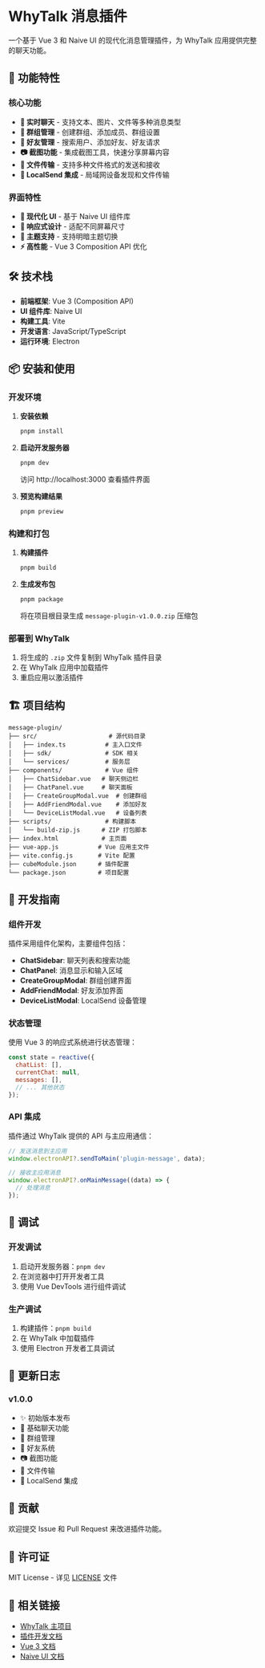# WhyTalk 消息插件

一个基于 Vue 3 和 Naive UI 的现代化消息管理插件，为 WhyTalk 应用提供完整的聊天功能。

## 🚀 功能特性

### 核心功能
- **💬 实时聊天** - 支持文本、图片、文件等多种消息类型
- **👥 群组管理** - 创建群组、添加成员、群组设置
- **🤝 好友管理** - 搜索用户、添加好友、好友请求
- **📷 截图功能** - 集成截图工具，快速分享屏幕内容
- **📁 文件传输** - 支持多种文件格式的发送和接收
- **🔗 LocalSend 集成** - 局域网设备发现和文件传输

### 界面特性
- **🎨 现代化 UI** - 基于 Naive UI 组件库
- **📱 响应式设计** - 适配不同屏幕尺寸
- **🌙 主题支持** - 支持明暗主题切换
- **⚡ 高性能** - Vue 3 Composition API 优化

## 🛠️ 技术栈

- **前端框架**: Vue 3 (Composition API)
- **UI 组件库**: Naive UI
- **构建工具**: Vite
- **开发语言**: JavaScript/TypeScript
- **运行环境**: Electron

## 📦 安装和使用

### 开发环境

1. **安装依赖**
   ```bash
   pnpm install
   ```

2. **启动开发服务器**
   ```bash
   pnpm dev
   ```
   访问 http://localhost:3000 查看插件界面

3. **预览构建结果**
   ```bash
   pnpm preview
   ```

### 构建和打包

1. **构建插件**
   ```bash
   pnpm build
   ```

2. **生成发布包**
   ```bash
   pnpm package
   ```
   将在项目根目录生成 `message-plugin-v1.0.0.zip` 压缩包

### 部署到 WhyTalk

1. 将生成的 `.zip` 文件复制到 WhyTalk 插件目录
2. 在 WhyTalk 应用中加载插件
3. 重启应用以激活插件

## 🏗️ 项目结构

```
message-plugin/
├── src/                    # 源代码目录
│   ├── index.ts           # 主入口文件
│   ├── sdk/               # SDK 相关
│   └── services/          # 服务层
├── components/            # Vue 组件
│   ├── ChatSidebar.vue   # 聊天侧边栏
│   ├── ChatPanel.vue     # 聊天面板
│   ├── CreateGroupModal.vue  # 创建群组
│   ├── AddFriendModal.vue    # 添加好友
│   └── DeviceListModal.vue   # 设备列表
├── scripts/               # 构建脚本
│   └── build-zip.js      # ZIP 打包脚本
├── index.html            # 主页面
├── vue-app.js           # Vue 应用主文件
├── vite.config.js       # Vite 配置
├── cubeModule.json      # 插件配置
└── package.json         # 项目配置
```

## 🔧 开发指南

### 组件开发

插件采用组件化架构，主要组件包括：

- **ChatSidebar**: 聊天列表和搜索功能
- **ChatPanel**: 消息显示和输入区域
- **CreateGroupModal**: 群组创建界面
- **AddFriendModal**: 好友添加界面
- **DeviceListModal**: LocalSend 设备管理

### 状态管理

使用 Vue 3 的响应式系统进行状态管理：

```javascript
const state = reactive({
  chatList: [],
  currentChat: null,
  messages: [],
  // ... 其他状态
});
```

### API 集成

插件通过 WhyTalk 提供的 API 与主应用通信：

```javascript
// 发送消息到主应用
window.electronAPI?.sendToMain('plugin-message', data);

// 接收主应用消息
window.electronAPI?.onMainMessage((data) => {
  // 处理消息
});
```

## 🐛 调试

### 开发调试

1. 启动开发服务器：`pnpm dev`
2. 在浏览器中打开开发者工具
3. 使用 Vue DevTools 进行组件调试

### 生产调试

1. 构建插件：`pnpm build`
2. 在 WhyTalk 中加载插件
3. 使用 Electron 开发者工具调试

## 📝 更新日志

### v1.0.0
- ✨ 初始版本发布
- 💬 基础聊天功能
- 👥 群组管理
- 🤝 好友系统
- 📷 截图功能
- 📁 文件传输
- 🔗 LocalSend 集成

## 🤝 贡献

欢迎提交 Issue 和 Pull Request 来改进插件功能。

## 📄 许可证

MIT License - 详见 [LICENSE](LICENSE) 文件

## 🔗 相关链接

- [WhyTalk 主项目](https://github.com/whytalk/why-talk)
- [插件开发文档](../PLUGIN_DEVELOPMENT.md)
- [Vue 3 文档](https://vuejs.org/)
- [Naive UI 文档](https://www.naiveui.com/)